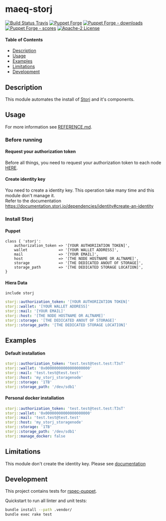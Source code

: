 # maeq-storj

[![Build Status Travis](https://img.shields.io/travis/com/syberalexis/puppet-storj/master?label=build%20travis)](https://travis-ci.com/syberalexis/puppet-storj)
[![Puppet Forge](https://img.shields.io/puppetforge/v/maeq/storj.svg)](https://forge.puppetlabs.com/maeq/storj)
[![Puppet Forge - downloads](https://img.shields.io/puppetforge/dt/maeq/storj.svg)](https://forge.puppetlabs.com/maeq/storj)
[![Puppet Forge - scores](https://img.shields.io/puppetforge/f/maeq/storj.svg)](https://forge.puppetlabs.com/maeq/storj)
[![Apache-2 License](https://img.shields.io/github/license/syberalexis/puppet-storj.svg)](LICENSE)


#### Table of Contents

- [Description](#description)
- [Usage](#usage)
- [Examples](#examples)
- [Limitations](#limitations)
- [Development](#development)

## Description

This module automates the install of [Storj](https://storj.io/) and it's components.  

## Usage

For more information see [REFERENCE.md](REFERENCE.md).

### Before running

#### Request your authorization token

Before all things, you need to request your authorization token to each node [HERE](https://storj.io/sign-up-node-operator/).

#### Create identity key
You need to create a identity key. This operation take many time and this module don't manage it.  
Refer to the documentation https://documentation.storj.io/dependencies/identity#create-an-identity

### Install Storj

#### Puppet
```puppet
class { 'storj':
    authorization_token => '[YOUR AUTHORIZATION TOKEN]',
    wallet              => '[YOUR WALLET ADDRESS]',
    mail                => '[YOUR EMAIL]',
    host                => '[THE NODE HOSTNAME OR ALTNAME]',
    storage             => '[THE DEDICATED ANOUT OF STORAGE]',
    storage_path        => '[THE DEDICATED STORAGE LOCATION]',
}
```

#### Hiera Data
```puppet
include storj
```
```yaml
storj::authorization_token: '[YOUR AUTHORIZATION TOKEN]' 
storj::wallet: '[YOUR WALLET ADDRESS]'
storj::mail: '[YOUR EMAIL]'
storj::host: '[THE NODE HOSTNAME OR ALTNAME]'
storj::storage: '[THE DEDICATED ANOUT OF STORAGE]'
storj::storage_path: '[THE DEDICATED STORAGE LOCATION]'
```

## Examples

#### Default installation

```yaml
storj::authorization_token: 'test.test@test.test:T3sT' 
storj::wallet: '0x00000000000000000000'
storj::mail: 'test.test@test.test'
storj::host: 'my_storj_storagenode'
storj::storage: '1TB'
storj::storage_path: '/dev/sdb1'
```

#### Personal docker installation

```yaml
storj::authorization_token: 'test.test@test.test:T3sT' 
storj::wallet: '0x00000000000000000000'
storj::mail: 'test.test@test.test'
storj::host: 'my_storj_storagenode'
storj::storage: '1TB'
storj::storage_path: '/dev/sdb1'
storj::manage_docker: false
```

## Limitations

This module don't create the identity key. Please see [documentation](https://documentation.storj.io/dependencies/identity#create-an-identity)

## Development

This project contains tests for [rspec-puppet](http://rspec-puppet.com/).

Quickstart to run all linter and unit tests:
```bash
bundle install --path .vendor/
bundle exec rake test
```
